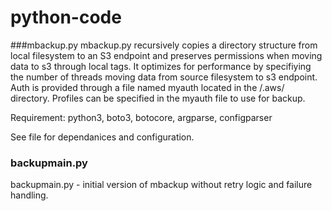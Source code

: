 # python-code

###mbackup.py 
mbackup.py recursively copies a directory structure from local filesystem to an S3 endpoint and preserves permissions when moving data to s3 through local tags.  It optimizes for performance by specifiying the number of threads moving data from source filesystem to s3 endpoint. Auth is provided through a file named myauth located in the <HOMEDIR>/.aws/ directory. Profiles can be specified in the myauth file to use for backup.

Requirement:  python3, boto3, botocore, argparse, configparser

See file for dependanices and configuration. 

### backupmain.py 
backupmain.py - initial version of mbackup without retry logic and failure handling. 
